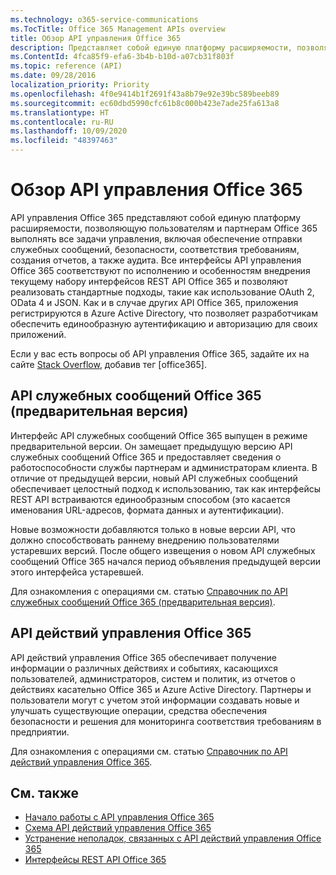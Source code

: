 ```yaml
---
ms.technology: o365-service-communications
ms.TocTitle: Office 365 Management APIs overview
title: Обзор API управления Office 365
description: Представляет собой единую платформу расширяемости, позволяющую пользователям и партнерам Office 365 выполнять все задачи управления, включая обеспечение отправки служебных сообщений, безопасности, соответствия требованиям, создания отчетов, а также аудита.
ms.ContentId: 4fca85f9-efa6-3b4b-b10d-a07cb31f803f
ms.topic: reference (API)
ms.date: 09/28/2016
localization_priority: Priority
ms.openlocfilehash: 4f0e9414b1f2691f43a8b79e92e39bc589beeb89
ms.sourcegitcommit: ec60dbd5990cfc61b8c000b423e7ade25fa613a8
ms.translationtype: HT
ms.contentlocale: ru-RU
ms.lasthandoff: 10/09/2020
ms.locfileid: "48397463"
---
```

# <a name="office-365-management-apis-overview"></a>Обзор API управления Office 365

API управления Office 365 представляют собой единую платформу расширяемости, позволяющую пользователям и партнерам Office 365 выполнять все задачи управления, включая обеспечение отправки служебных сообщений, безопасности, соответствия требованиям, создания отчетов, а также аудита. Все интерфейсы API управления Office 365 соответствуют по исполнению и особенностям внедрения текущему набору интерфейсов REST API Office 365 и позволяют реализовать стандартные подходы, такие как использование OAuth 2, OData 4 и JSON. Как и в случае других API Office 365, приложения регистрируются в Azure Active Directory, что позволяет разработчикам обеспечить единообразную аутентификацию и авторизацию для своих приложений.

Если у вас есть вопросы об API управления Office 365, задайте их на сайте [Stack Overflow](http://stackoverflow.com/tags/office365), добавив тег [office365].

## <a name="office-365-service-communications-api-preview"></a>API служебных сообщений Office 365 (предварительная версия)

Интерфейс API служебных сообщений Office 365 выпущен в режиме предварительной версии. Он замещает предыдущую версию API служебных сообщений Office 365 и предоставляет сведения о работоспособности службы партнерам и администраторам клиента. В отличие от предыдущей версии, новый API служебных сообщений обеспечивает целостный подход к использованию, так как интерфейсы REST API встраиваются единообразным способом (это касается именования URL-адресов, формата данных и аутентификации).

Новые возможности добавляются только в новые версии API, что должно способствовать раннему внедрению пользователями устаревших версий. После общего извещения о новом API служебных сообщений Office 365 начался период объявления предыдущей версии этого интерфейса устаревшей. 

Для ознакомления с операциями см. статью [Справочник по API служебных сообщений Office 365 (предварительная версия)](office-365-service-communications-api-reference.md).


## <a name="office-365-management-activity-api"></a>API действий управления Office 365

API действий управления Office 365 обеспечивает получение информации о различных действиях и событиях, касающихся пользователей, администраторов, систем и политик, из отчетов о действиях касательно Office 365 и Azure Active Directory. Партнеры и пользователи могут с учетом этой информации создавать новые и улучшать существующие операции, средства обеспечения безопасности и решения для мониторинга соответствия требованиям в предприятии. 

Для ознакомления с операциями см. статью [Справочник по API действий управления Office 365](office-365-management-activity-api-reference.md).

## <a name="see-also"></a>См. также

- [Начало работы с API управления Office 365](get-started-with-office-365-management-apis.md)
- [Схема API действий управления Office 365](office-365-management-activity-api-schema.md)
- [Устранение неполадок, связанных с API действий управления Office 365](troubleshooting-the-office-365-management-activity-api.md)
- [Интерфейсы REST API Office 365](https://docs.microsoft.com/previous-versions/office/office-365-api/how-to/platform-development-overview)

